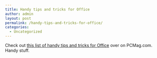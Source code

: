 ```yaml
---
title: Handy tips and tricks for Office
author: admin
layout: post
permalink: /handy-tips-and-tricks-for-office/
categories:
  - Uncategorized
---
```

Check out [this list of handy tips and tricks for Office][1] over on PCMag.com. Handy stuff.

 [1]: http://www.pcmag.com/article2/0,,1892302,00.asp